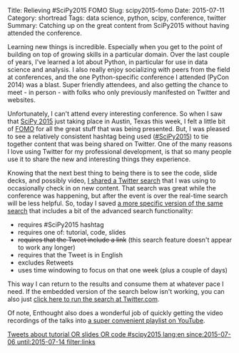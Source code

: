 Title: Relieving #SciPy2015 FOMO 
Slug: scipy2015-fomo 
Date: 2015-07-11  
Category: shortread
Tags: data science, python, scipy, conference, twitter 
Summary: Catching up on the great content from SciPy2015 without having attended the conference. 

Learning new things is incredible. Especially when you get to the point of building on top of growing skills in a particular domain. Over the last couple of years, I've learned a lot about Python, in particular for use in data science and analysis. I also really enjoy socializing with peers from the field at conferences, and the one Python-specific conference I attended (PyCon 2014) was a blast. Super friendly attendees, and also getting the chance to meet - in person - with folks who only previously manifested on Twitter and websites.

Unfortunately, I can't attend every interesting conference. So when I saw that [SciPy 2015](http://scipy2015.scipy.org/) just taking place in Austin, Texas this week, I felt a little bit of [FOMO](http://www.urbandictionary.com/define.php?term=fomo) for all the great stuff that was being presented. But, I was pleased to see a relatively consistent hashtag being used ([#SciPy2015](https://twitter.com/search?q=%23scipy2015&src=tyah&vertical=default&f=tweets)) to tie together content that was being shared on Twitter. One of the many reasons I love using Twitter for my professional development, is that so many people use it to share the new and interesting things they experience. 

Knowing that the next best thing to being there is to see the code, slide decks, and possibly video, [I shared a Twitter search](https://twitter.com/jrmontag/status/619184310663294977) that I was using to occasionally check in on new content. That search was great while the conference was happening, but after the event is over the real-time search will be less helpful. So, today I saved [a more specific version of the same search](https://twitter.com/search/?q=tutorial+OR+slides+OR+code+%23scipy2015+lang%3Aen+since%3A2015-07-06+until%3A2015-07-14+filter%3Alinks) that includes a bit of the advanced search functionality:

- requires #SciPy2015 hashtag
- requires one of: tutorial, code, slides
- <strike>requires that the Tweet include a link</strike> (this search feature doesn't appear to work any longer)
- requires that the Tweet is in English
- excludes Retweets
- uses time windowing to focus on that one week (plus a couple of days)

This way I can return to the results and consume them at whatever pace I need. If the embedded version of the search below isn't working, you can also just [click here to run the search at Twitter.com](https://twitter.com/search?q=%23scipy2015%20%28tutorial%20OR%20slides%20OR%20code%29%20lang%3Aen%20since%3A2015-07-06%20until%3A2015-07-14%20exclude%3Aretweets%20&src=typd).

Of note, Enthought also does a wonderful job of quickly getting the video recordings of the talks into [a super convenient playlist on YouTube](https://www.youtube.com/playlist?list=PLYx7XA2nY5Gcpabmu61kKcToLz0FapmHu). 


<a class="twitter-timeline" href="https://twitter.com/search?q=tutorial%20OR%20slides%20OR%20code%20%23scipy2015%20lang%3Aen%20since%3A2015-07-06%20until%3A2015-07-14%20filter%3Alinks" data-widget-id="619998240641912832">Tweets about tutorial OR slides OR code #scipy2015 lang:en since:2015-07-06 until:2015-07-14 filter:links</a>
<script>!function(d,s,id){var js,fjs=d.getElementsByTagName(s)[0],p=/^http:/.test(d.location)?'http':'https';if(!d.getElementById(id)){js=d.createElement(s);js.id=id;js.src=p+"://platform.twitter.com/widgets.js";fjs.parentNode.insertBefore(js,fjs);}}(document,"script","twitter-wjs");</script>

